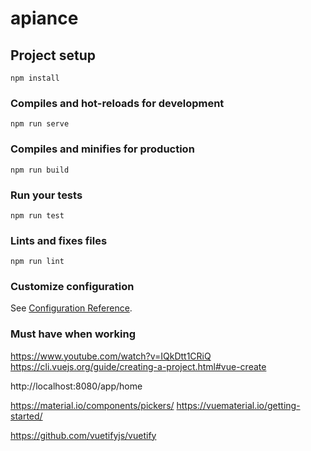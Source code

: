 # apiance

## Project setup

```
npm install
```

### Compiles and hot-reloads for development

```
npm run serve
```

### Compiles and minifies for production

```
npm run build
```

### Run your tests

```
npm run test
```

### Lints and fixes files

```
npm run lint
```

### Customize configuration

See [Configuration Reference](https://cli.vuejs.org/config/).

### Must have when working

https://www.youtube.com/watch?v=IQkDtt1CRiQ
https://cli.vuejs.org/guide/creating-a-project.html#vue-create

http://localhost:8080/app/home

https://material.io/components/pickers/
https://vuematerial.io/getting-started/

https://github.com/vuetifyjs/vuetify
